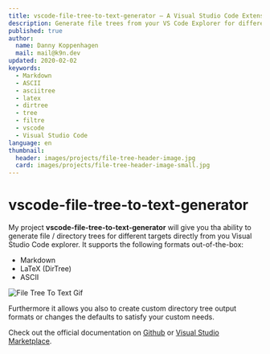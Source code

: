 ```yaml
---
title: vscode-file-tree-to-text-generator — A Visual Studio Code Extension to generate file trees
description: Generate file trees from your VS Code Explorer for different Markdown, LaTeX, ASCII or a userdefined format
published: true
author:
  name: Danny Koppenhagen
  mail: mail@k9n.dev
updated: 2020-02-02
keywords:
  - Markdown
  - ASCII
  - asciitree
  - latex
  - dirtree
  - tree
  - filtre
  - vscode
  - Visual Studio Code
language: en
thumbnail:
  header: images/projects/file-tree-header-image.jpg
  card: images/projects/file-tree-header-image-small.jpg
---
```


# vscode-file-tree-to-text-generator

My project **vscode-file-tree-to-text-generator** will give you tha ability to generate file / directory trees for different targets directly from you Visual Studio Code explorer.
It supports the following formats out-of-the-box:

- Markdown
- LaTeX (DirTree)
- ASCII

![File Tree To Text Gif](images/projects/file-tree-to-text.gif)

Furthermore it allows you also to create custom directory tree output formats or changes the defaults to satisfy your custom needs.

Check out the official documentation on [Github](https://github.com/d-koppenhagen/vscode-file-tree-to-text-generator) or [Visual Studio Marketplace](https://marketplace.visualstudio.com/items?itemName=d-koppenhagen.file-tree-to-text-generator).
